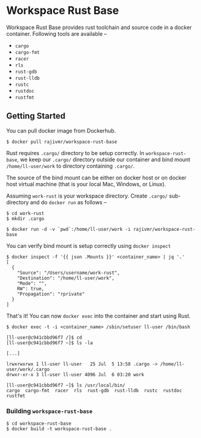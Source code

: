 # Workspace Rust Base

Workspace Rust Base provides rust toolchain and source code in a docker container. Following tools are available &ndash;

* `cargo`
* `cargo-fmt`
* `racer`
* `rls`
* `rust-gdb`
* `rust-lldb`
* `rustc`
* `rustdoc`
* `rustfmt`

## Getting Started

You can pull docker image from Dockerhub.

```
$ docker pull rajivmr/workspace-rust-base
```

Rust requires `.cargo/` directory to be setup correctly. In `workspace-rust-base`, we keep our `.cargo/` directory outside our container and bind mount `/home/ll-user/work` to directory containing `.cargo/`.

The source of the bind mount can be either on docker host or on docker host virtual machine (that is your local Mac, Windows, or Linux).

Assuming `work-rust` is your workspace directory. Create `.cargo/` sub-directory and do `docker run` as follows &ndash;

```
$ cd work-rust
$ mkdir .cargo

$ docker run -d -v `pwd`:/home/ll-user/work -i rajivmr/workspace-rust-base
```

You can verify bind mount is setup correctly using `docker inspect`

```
$ docker inspect -f '{{ json .Mounts }}' <container_name> | jq '.'
[
  {
    "Source": "/Users/username/work-rust",
    "Destination": "/home/ll-user/work",
    "Mode": "",
    RW": true,
    "Propagation": "rprivate"
  }
]
```

That's it! You can now `docker exec` into the container and start using Rust.

```
$ docker exec -t -i <container_name> /sbin/setuser ll-user /bin/bash

[ll-user@c941cbbd96f7 /]$ cd
[ll-user@c941cbbd96f7 ~]$ ls -la

[...]

lrwxrwxrwx 1 ll-user ll-user   25 Jul  5 13:58 .cargo -> /home/ll-user/work/.cargo
drwxr-xr-x 3 ll-user ll-user 4096 Jul  6 03:20 work

[ll-user@c941cbbd96f7 ~]$ ls /usr/local/bin/
cargo  cargo-fmt  racer  rls  rust-gdb  rust-lldb  rustc  rustdoc  rustfmt
```

### Building `workspace-rust-base`

```
$ cd workspace-rust-base
$ docker build -t workspace-rust-base .
```

